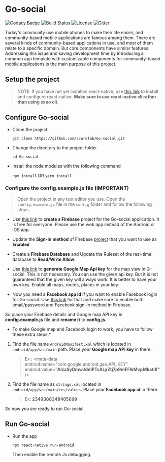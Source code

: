 # Go-social

[![Codacy Badge](https://api.codacy.com/project/badge/Grade/fbf9f8e1bb7b4d2cbb1ca569014ed45b)](https://app.codacy.com/app/shehand/Go-social?utm_source=github.com&utm_medium=referral&utm_content=shehand/Go-social&utm_campaign=Badge_Grade_Dashboard)      [![Build Status](https://travis-ci.org/shehand/Go-social.svg?branch=master)](https://travis-ci.org/shehand/Go-social)  [![License](https://img.shields.io/badge/License-Apache%202.0-blue.svg)](https://opensource.org/licenses/Apache-2.0)   [![Gitter](https://img.shields.io/gitter/room/nwjs/nw.js.svg)](https://gitter.im/scorelab/go-social)

Today's community use mobile phones to make their life easier, and community-based mobile applications are famous among them. There are several kinds of community-based applications in use, and most of them relate to a specific domain. But core components have similar features. Addressing this issue and saving development time by introducing a common app template with customizable components for community-based mobile applications is the main purpose of this project.

## Setup the project

> NOTE: If you have not yet installed react-native, use [this link](https://facebook.github.io/react-native/docs/getting-started) to install and configure react-native. **Make sure to use react-native cli rather than using expo cli**.


## Configure Go-social

*  Clone the project

    `git clone https://github.com/scorelab/Go-social.git`

*  Change the directory to the project folder

    `cd Go-social`

*  Install the node modules with the following command

    `npm install`
    OR
      `yarn install`
### Configure the config.example.js file (IMPORTANT)

> Open the project in any text editor you use. Open the `config.example.js` file in the `config` folder and follow the following steps.

*  Use [this link](https://console.firebase.google.com/) to **create a Firebase** project for the Go-social application. It is free for everyone. Please use the web app instead of the Android or iOS app.

*  Update the **Sign-in method** of Firebase [project](https://firebase.google.com/docs/auth/android/password-auth#before_you_begin) that you want to use as **Enabled**

*  Create a **Firebase Database** and Update the Ruleset of the real-time database to **Read/Write Allow**.

*  Use [this link](https://cloud.google.com/maps-platform/) to **generate Google Map Api key** for the map view in G-social. This is not necessary. You can use the given api key. But it is not guaranteed that the given key will always work. It is better to have your own key. Enable all maps, routes, places in your key.

*  Now you need a **Facebook app id** if you want to enable Facebook login for Go-social. Use [this link](https://developers.facebook.com/) for that and make sure to enable both email/password and Facebook sign-in method in Firebase.

So place your Firebase details and Google map API key in **config.example.js** file and **rename it** to **config.js**.

* To make Google map and Facebook login to work, you have to follow these extra steps.*

1.  Find the file name `AndroidManifest.xml` which is located in `android/app/src/main` path. Place your **Google map API key** in there.

    > Ex : <meta-data
        android:name="com.google.android.geo.API_KEY"
        android:value=**"AIzaSyDmwJddIPTcALyZtj7p9mFFlkMvpMkati8"**/>
        
1.  Find the file name as `strings.xml` located in  `android/app/src/main/res/values`. Place your **Facebook app id** in there.

    > Ex: <string name="facebook_app_id">**2349388348405699**</string>
        
So now you are ready to run Go-social.
## Run Go-social



*  Run the app 

    `npx react-native run-android`
    
    Then enable the remote Js debugging.

    
